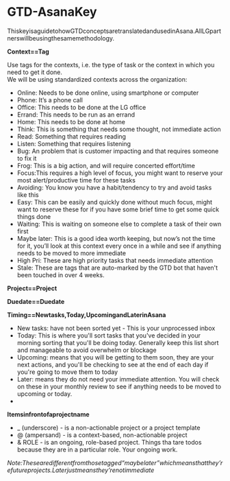 # GTD-AsanaKey

ThiskeyisaguidetohowGTDconceptsaretranslatedandusedinAsana.AllLGpartnerswillbeusingthesamemethodology.

**Context==Tag**  
  
Use tags for the contexts, i.e. the type of task or the context in which you need to get it done.  
We will be using standardized contexts across the organization:

* Online: Needs to be done online, using smartphone or computer
* Phone: It’s a phone call
* Office: This needs to be done at the LG office
* Errand: This needs to be run as an errand
* Home: This needs to be done at home
* Think: This is something that needs some thought, not immediate action
* Read: Something that requires reading
* Listen: Something that requires listening
* Bug: An problem that is customer impacting and that requires someone to fix it
* Frog: This is a big action, and will require concerted effort/time
* Focus:This requires a high level of focus, you might want to reserve your most alert/productive time for these tasks
* Avoiding: You know you have a habit/tendency to try and avoid tasks like this
* Easy: This can be easily and quickly done without much focus, might want to reserve these for if you have some brief time to get some quick things done
* Waiting: This is waiting on someone else to complete a task of their own first
* Maybe later: This is a good idea worth keeping, but now’s not the time for it, you’ll look at this context every once in a while and see if anything needs to be moved to more immediate
* High Pri: These are high priority tasks that needs immediate attention
* Stale: These are tags that are auto-marked by the GTD bot that haven't been touched in over 4 weeks.

**Project==Project**

**Duedate==Duedate**

**Timing==Newtasks,Today,UpcomingandLaterinAsana**

* New tasks: have not been sorted yet - This is your unprocessed inbox
* Today: This is where you'll sort tasks that you've decided in your morning sorting that you'll be doing today. Generally keep this list short and manageable to avoid overwhelm or blockage
* Upcoming: means that you will be getting to them soon, they are your next actions, and you'll be checking to see at the end of each day if you're going to move them to today
* Later: means they do not need your immediate attention. You will check on these in your monthly review to see if anything needs to be moved to upcoming or today.
* 
**Itemsinfrontofaprojectname**

* \_ \(underscore\) - is a non-actionable project or a project template
* @ \(ampersand\) - is a context-based, non-actionable project
* &
  ROLE - is an ongoing, role-based project. Things tha tare todos because they are in a particular role. Your ongoing work.

_Note:Thesearedifferentfromthosetagged“maybelater”whichmeansthatthey’refutureprojects.Laterjustmeansthey’renotimmediate_

